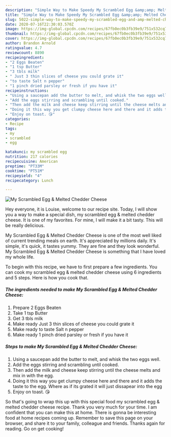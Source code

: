 ```yaml
---
description: "Simple Way to Make Speedy My Scrambled Egg &amp;amp; Melted Chedder Cheese"
title: "Simple Way to Make Speedy My Scrambled Egg &amp;amp; Melted Chedder Cheese"
slug: 5022-simple-way-to-make-speedy-my-scrambled-egg-and-amp-melted-chedder-cheese
date: 2020-07-16T22:30:03.570Z
image: https://img-global.cpcdn.com/recipes/67fb0ec0b3fb39e9/751x532cq70/my-scrambled-egg-melted-chedder-cheese-recipe-main-photo.jpg
thumbnail: https://img-global.cpcdn.com/recipes/67fb0ec0b3fb39e9/751x532cq70/my-scrambled-egg-melted-chedder-cheese-recipe-main-photo.jpg
cover: https://img-global.cpcdn.com/recipes/67fb0ec0b3fb39e9/751x532cq70/my-scrambled-egg-melted-chedder-cheese-recipe-main-photo.jpg
author: Brandon Arnold
ratingvalue: 4.7
reviewcount: 8890
recipeingredient:
- "2 Eggs Beaten"
- "1 tsp Butter"
- "3 tbls milk"
- " Just 3 thin slices of cheese you could grate it"
- "to taste Salt n pepper"
- "1 pinch dried parsley or fresh if you have it"
recipeinstructions:
- "Using a saucepan add the butter to melt, and whisk the two eggs well."
- "Add the eggs stirring and scrambling until cooked."
- "Then add the milk and cheese keep stirring until the cheese melts and mix in with the egg."
- "Doing it this way you get clumpy cheese here and there and it adds the taste to the egg. Where as if its grated it will just dissapear into the egg"
- "Enjoy on toast. 😘"
categories:
- Recipe
tags:
- my
- scrambled
- egg

katakunci: my scrambled egg 
nutrition: 217 calories
recipecuisine: American
preptime: "PT33M"
cooktime: "PT51M"
recipeyield: "4"
recipecategory: Lunch

---
```



![My Scrambled Egg &amp; Melted Chedder Cheese](https://img-global.cpcdn.com/recipes/67fb0ec0b3fb39e9/751x532cq70/my-scrambled-egg-melted-chedder-cheese-recipe-main-photo.jpg)

Hey everyone, it is Louise, welcome to our recipe site. Today, I will show you a way to make a special dish, my scrambled egg &amp; melted chedder cheese. It is one of my favorites. For mine, I will make it a bit tasty. This will be really delicious.



My Scrambled Egg &amp; Melted Chedder Cheese is one of the most well liked of current trending meals on earth. It's appreciated by millions daily. It's simple, it's quick, it tastes yummy. They are fine and they look wonderful. My Scrambled Egg &amp; Melted Chedder Cheese is something that I have loved my whole life.


To begin with this recipe, we have to first prepare a few ingredients. You can cook my scrambled egg &amp; melted chedder cheese using 6 ingredients and 5 steps. Here is how you cook that.

<!--inarticleads1-->

##### The ingredients needed to make My Scrambled Egg &amp; Melted Chedder Cheese:

1. Prepare 2 Eggs Beaten
1. Take 1 tsp Butter
1. Get 3 tbls milk
1. Make ready  Just 3 thin slices of cheese you could grate it
1. Make ready to taste Salt n pepper
1. Make ready 1 pinch dried parsley or fresh if you have it




<!--inarticleads2-->

##### Steps to make My Scrambled Egg &amp; Melted Chedder Cheese:

1. Using a saucepan add the butter to melt, and whisk the two eggs well.
1. Add the eggs stirring and scrambling until cooked.
1. Then add the milk and cheese keep stirring until the cheese melts and mix in with the egg.
1. Doing it this way you get clumpy cheese here and there and it adds the taste to the egg. Where as if its grated it will just dissapear into the egg
1. Enjoy on toast. 😘




So that's going to wrap this up with this special food my scrambled egg &amp; melted chedder cheese recipe. Thank you very much for your time. I am confident that you can make this at home. There is gonna be interesting food at home recipes coming up. Remember to save this page on your browser, and share it to your family, colleague and friends. Thanks again for reading. Go on get cooking!
